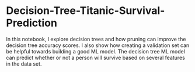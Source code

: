 # Decision-Tree-Titanic-Survival-Prediction
In this notebook, I explore decision trees and how pruning can improve the decision tree accuracy scores. I also show how creating a validation set can be helpful towards building a good ML model. The decision tree ML model can predict whether or not a person will survive based on several features in the data set.

